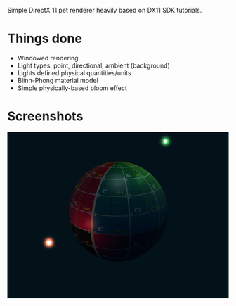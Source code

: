 Simple DirectX 11 pet renderer heavily based on DX11 SDK tutorials.

# Things done

 - Windowed rendering
 - Light types: point, directional, ambient (background)
 - Lights defined physical quantities/units
 - Blinn-Phong material model
 - Simple physically-based bloom effect

# Screenshots

![Screenshot 1](/Doc/screenshot1.jpg)
